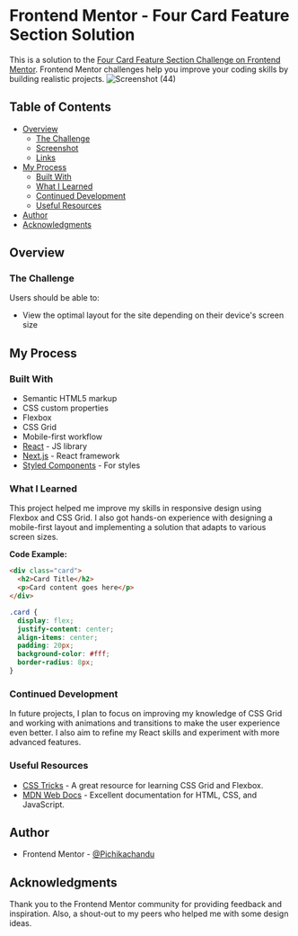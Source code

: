# Frontend Mentor - Four Card Feature Section Solution

This is a solution to the [Four Card Feature Section Challenge on Frontend Mentor](https://www.frontendmentor.io/challenges/four-card-feature-section-weK1eFYK). Frontend Mentor challenges help you improve your coding skills by building realistic projects.
![Screenshot (44)](https://github.com/user-attachments/assets/cfd71b8b-8b6e-4049-9bac-2f5470d5e957)

## Table of Contents

- [Overview](#overview)
  - [The Challenge](#the-challenge)
  - [Screenshot](#screenshot)
  - [Links](#links)
- [My Process](#my-process)
  - [Built With](#built-with)
  - [What I Learned](#what-i-learned)
  - [Continued Development](#continued-development)
  - [Useful Resources](#useful-resources)
- [Author](#author)
- [Acknowledgments](#acknowledgments)

## Overview

### The Challenge

Users should be able to:

- View the optimal layout for the site depending on their device's screen size



## My Process

### Built With

- Semantic HTML5 markup
- CSS custom properties
- Flexbox
- CSS Grid
- Mobile-first workflow
- [React](https://reactjs.org/) - JS library
- [Next.js](https://nextjs.org/) - React framework
- [Styled Components](https://styled-components.com/) - For styles

### What I Learned

This project helped me improve my skills in responsive design using Flexbox and CSS Grid. I also got hands-on experience with designing a mobile-first layout and implementing a solution that adapts to various screen sizes.

**Code Example:**

```html
<div class="card">
  <h2>Card Title</h2>
  <p>Card content goes here</p>
</div>
```

```css
.card {
  display: flex;
  justify-content: center;
  align-items: center;
  padding: 20px;
  background-color: #fff;
  border-radius: 8px;
}
```

### Continued Development

In future projects, I plan to focus on improving my knowledge of CSS Grid and working with animations and transitions to make the user experience even better. I also aim to refine my React skills and experiment with more advanced features.

### Useful Resources

- [CSS Tricks](https://css-tricks.com) - A great resource for learning CSS Grid and Flexbox.
- [MDN Web Docs](https://developer.mozilla.org/en-US/) - Excellent documentation for HTML, CSS, and JavaScript.

## Author
- Frontend Mentor - [@Pichikachandu](https://www.frontendmentor.io/profile/Pichikachandu)

## Acknowledgments

Thank you to the Frontend Mentor community for providing feedback and inspiration. Also, a shout-out to my peers who helped me with some design ideas.
